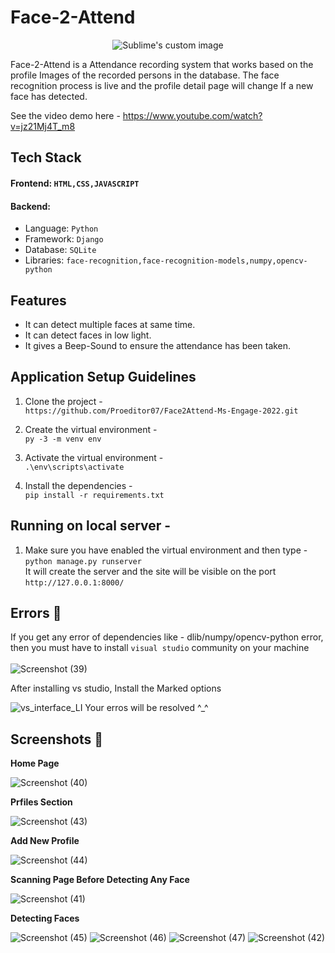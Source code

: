 
# Face-2-Attend

<p align="center">
  <img src="https://user-images.githubusercontent.com/93596441/170276115-71567319-cfdd-4ad6-b489-7bba3eda9997.png"?raw=true" alt="Sublime's custom image"/>
</p>
Face-2-Attend is a Attendance recording system that works based on the profile Images of the recorded persons in the database. The face recognition process is live and the profile detail page will change If a new face has detected.
                                                                                                                                          
See the video demo here - https://www.youtube.com/watch?v=jz21Mj4T_m8
                                                                                                                                          
## Tech Stack                                                                                                                                           
#### Frontend: ```HTML,CSS,JAVASCRIPT```    
#### Backend:
* Language: ```Python```
* Framework: ```Django```                                                                                                                                         
* Database: ```SQLite```
* Libraries: ```face-recognition,face-recognition-models,numpy,opencv-python```                                                                                                                                         
## Features
* It can detect multiple faces at same time.
* It can detect faces in low light.
* It gives a Beep-Sound to ensure the attendance has been taken.                                                                                                                                          
## Application Setup Guidelines                                                                                                                                          
                                                                                                                                          
  1. Clone the project -                                                                                                                                        
  ```https://github.com/Proeditor07/Face2Attend-Ms-Engage-2022.git```
                                                                                                                                          
  2. Create the virtual environment - 
 </br>```py -3 -m venv env```                                                                                                                                            
  
  3. Activate the virtual environment -                                                                                                                               </br>```.\env\scripts\activate```           
                                                                                                                                        
                                                                                                                                          

                                                                                                                                          
  3. Install the dependencies -  
  ```pip install -r requirements.txt```                                                                                                                               
   
  ## Running on local server - 
   
  1. Make sure you have enabled the virtual environment and then type - 
    </br>```python manage.py runserver``` 
    </br>It will create the server and the site will be visible on the port ```http://127.0.0.1:8000/```     
                                                                                                                                                                                                                                                                             
## Errors 🛑
 If you get any error of dependencies like - dlib/numpy/opencv-python error, then you must have to install ```visual studio``` community on your machine</br>  
![Screenshot (39)](https://user-images.githubusercontent.com/73808096/170742475-4d8a8e5a-6d2b-454f-84d5-a64481b7a9a4.png)

                                                                                                                                          
After installing vs studio, Install the Marked options                                                                                                                          
              
 ![vs_interface_LI](https://user-images.githubusercontent.com/73808096/170742922-a8ce501a-c0d8-4d7d-a087-b619c6774c5b.jpg)
Your erros will be resolved ^_^

## Screenshots 📁                                                                                                                                          
**Home Page**
                                                                                                                                          
 ![Screenshot (40)](https://user-images.githubusercontent.com/73808096/170746440-63867f32-1b66-49e1-b617-d1d60ec485b8.png)
 
**Prfiles Section**
                                                                                                                                          
![Screenshot (43)](https://user-images.githubusercontent.com/73808096/170747763-4e225644-a2c6-47b0-b93c-a578a34155fd.png)

**Add New Profile**
 
![Screenshot (44)](https://user-images.githubusercontent.com/73808096/170748354-7ec0a249-eaf6-416e-9312-3b3cfabc749b.png)

**Scanning Page Before Detecting Any Face**
 
![Screenshot (41)](https://user-images.githubusercontent.com/73808096/170749106-cc3fb173-ab80-408f-8f08-57d2df1922e1.png)
                                                                                                                                          
**Detecting Faces**

![Screenshot (45)](https://user-images.githubusercontent.com/73808096/170749991-a93cd656-6cbf-49f6-94d7-2d4dfd462d85.png)
![Screenshot (46)](https://user-images.githubusercontent.com/73808096/170750137-09b490df-0c51-49c3-a096-5f247a6e44df.png)
![Screenshot (47)](https://user-images.githubusercontent.com/73808096/170750217-eb1dd579-9245-4419-abf0-1dbb870eabe7.png)
![Screenshot (42)](https://user-images.githubusercontent.com/73808096/170750297-c26f5878-38b5-4d4d-b99d-c7bc918f18a6.png)
                                                                                                                                          
